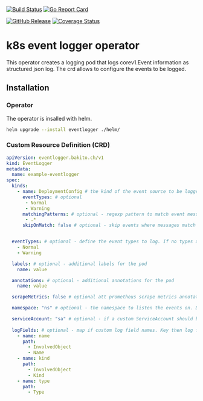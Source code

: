 [![Build Status](https://travis-ci.com/bakito/k8s-event-logger-operator.svg?branch=master)](https://travis-ci.com/bakito/k8s-event-logger-operator) [![Go Report Card](https://goreportcard.com/badge/github.com/bakito/k8s-event-logger-operator)](https://goreportcard.com/report/github.com/bakito/k8s-event-logger-operator)

[![GitHub Release](https://img.shields.io/github/release/bakito/k8s-event-logger-operator.svg?style=flat)](https://github.com/bakito/k8s-event-logger-operator/releases) [![Coverage Status](https://coveralls.io/repos/github/bakito/k8s-event-logger-operator/badge.svg?branch=master)](https://coveralls.io/github/bakito/k8s-event-logger-operator?branch=master)

# k8s event logger operator

This operator creates a logging pod that logs corev1.Event information as structured json log.
The crd allows to configure the events to be logged.

## Installation

### Operator
The operator is insalled with helm.

```bash
helm upgrade --install eventlogger ./helm/
```

### Custom Resource Definition (CRD)

```yaml
apiVersion: eventlogger.bakito.ch/v1
kind: EventLogger
metadata:
  name: example-eventlogger
spec:
  kinds:
    - name: DeploymentConfig # the kind of the event source to be logged
      eventTypes: # optional
       - Normal
       - Warning
      matchingPatterns: # optional - regexp pattern to match event messages
       - .*
      skipOnMatch: false # optional - skip events where messages match the pattern. Default false


  eventTypes: # optional - define the event types to log. If no types are defined, all events are logged
    - Normal
    - Warning

  labels: # optional - additional labels for the pod
    name: value

  annotations: # optional - additional annotations for the pod
    name: value

  scrapeMetrics: false # optional att prometheus scrape metrics annotation to the pod. Default false

  namespace: "ns" # optional - the namespace to listen the events on. Default the current namespace

  serviceAccount: "sa" # optional - if a custom ServiceAccount should be used for the pod. Default ServiceAccount is automatically created
  
  logFields: # optional - map if custom log field names. Key then log field name / Value: the reflection fields to the value within the struct corev1.Event https://github.com/kubernetes/api/blob/master/core/v1/types.go
    - name: name
      path:
        - InvolvedObject
        - Name 
    - name: kind
      path:
        - InvolvedObject
        - Kind
    - name: type
      path:
        - Type
```
